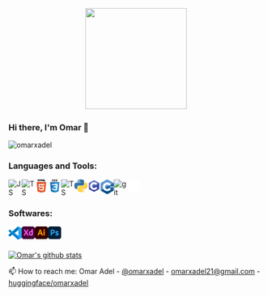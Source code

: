 <p align="center">
<img src="https://i.imgur.com/iBzGy19.png" width=200 height=200/>

### Hi there, I'm Omar 👋

<p align="left"> <img src="https://komarev.com/ghpvc/?username=omarxadel&label=Profile%20views&color=0e75b6&style=flat" alt="omarxadel" /> </p>


### Languages and Tools:


<a href="https://www.javascript.com/" target="_blank"><img align="left" alt="JS" width="26px" src="https://upload.wikimedia.org/wikipedia/commons/thumb/6/6a/JavaScript-logo.png/768px-JavaScript-logo.png" /></a>
<a href="https://www.typescriptlang.org/community" target="_blank"><img align="left" alt="TS" width="26px" src="https://iconape.com/wp-content/png_logo_vector/typescript.png" /></a><a href="https://www.w3.org/html/" target="_blank"><img align="left" alt="HTML5" width="26px" src="https://raw.githubusercontent.com/github/explore/80688e429a7d4ef2fca1e82350fe8e3517d3494d/topics/html/html.png" /></a>
<a href="https://www.w3schools.com/css/" target="_blank"><img align="left" alt="CSS3" width="26px" src="https://raw.githubusercontent.com/github/explore/80688e429a7d4ef2fca1e82350fe8e3517d3494d/topics/css/css.png" /></a>

<a href="https://php.net" target="_blank"><img align="left" alt="TS" width="26px" src="https://tshirtgeek.co/wp-content/uploads/2021/06/com029.jpg" /></a>
<a href="https://www.python.org" target="_blank"> <img align="left" alt="Python" width="26px" src="https://github.com/Aakarsh-B/trying-repos/blob/master/python-5.svg?raw=true"/> </a>
<a href="https://www.cprogramming.com/" target="_blank"> <img align="left" alt="C" width="26px" src="https://github.com/Aakarsh-B/trying-repos/blob/master/c-programming.png"/> </a>
<a href="https://www.w3schools.com/cpp/" target="_blank"> <img align="left" alt="C++" width="26px" src="https://github.com/Aakarsh-B/trying-repos/blob/master/c++.png"/> </a>
<a href="https://git-scm.com/" target="_blank"> <img align="left" alt="git" width="26px" src="https://www.vectorlogo.zone/logos/git-scm/git-scm-icon.svg"/> </a>
<img align="left" alt="GitHub" width="26px" src="https://github.com/Aakarsh-B/trying-repos/blob/master/github.svg" />
<br />
<br />
### Softwares:

<img align="left" alt="Visual Studio Code" width="26px" src="https://raw.githubusercontent.com/github/explore/80688e429a7d4ef2fca1e82350fe8e3517d3494d/topics/visual-studio-code/visual-studio-code.png" />
<a href="https://www.adobe.com/products/xd.html" target="_blank"> <img align="left" alt="XD" width="26px" src="https://github.com/Aakarsh-B/trying-repos/blob/master/adobexd.png?raw=true"/> </a> 
<a href="https://www.adobe.com/in/products/illustrator.html" target="_blank"> <img align="left" alt="Illustrator" width="26px" src="https://github.com/Aakarsh-B/trying-repos/blob/master/illustrator.png?raw=true"/> </a> 
<a href="https://www.photoshop.com/en" target="_blank"> <img align="left" alt="Photoshop" width="26px" src="https://github.com/Aakarsh-B/trying-repos/blob/master/photoshop.png?raw=true"/> </a>


<br />
<br />


[![Omar's github stats](https://github-readme-stats.vercel.app/api?username=omarxadel&include_all_commits=true&count_private=true&show_icons=true&line_height=20&title_color=FFFFFF&icon_color=FFFFFF&text_color=FFFFFF&bg_color=0D1117)](https://github.com/anuraghazra/github-readme-stats)

<!--
**omarxadel/omarxadel** is a ✨ _special_ ✨ repository because its `README.md` (this file) appears on your GitHub profile.

Here are some ideas to get you started:

- 🔭 I’m currently working on ...
- 🌱 I’m currently learning ...
- 👯 I’m looking to collaborate on ...
- 🤔 I’m looking for help with ...
- 💬 Ask me about ...
- 📫 How to reach me: ...
- 😄 Pronouns: ...
- ⚡ Fun fact: ...

🎓 I’ve graduated from Alexandria University, **Computer and Communication Engineering** department in **2022**.

🌱 I'm a [**Multipotentialite**](https://en.wikipedia.org/wiki/Multipotentiality) driven by never-ending curiosity to learn more.
  
👨‍💻 I am a Product Oriented Quality Freak. I love building stuff. Always making MVPs and helping startups validate their ideas 💡.


<!-- 👯 I’m looking for **internships** to expand my knowledge and networks. 

🔊 Right now I'm working on a cool AI project, connecting my [omarxadel/hubert-large-arabic-egyptian](https://huggingface.co/omarxadel/hubert-large-arabic-egyptian) model with a couple more models creating a cool pipeline. More details on that later.
  
🅱 I'm also building a couple of products for my little startup  [@bolder-io](https://www.github.com/bolder-io)

💻 I LOVE using:
- JavaScript and TypeScript
- PHP
- Python

I can also work with many `tools` and `frameworks` as: 
- Web Development
  - Express, Apollo & Nest JS (Back End `JavaScript & TypeScript`)
  - Laravel (Back End `PHP`)
  - ReactJS & Angular (Front End `JavaScript & TypeScript`) 
  - ElectronJS (Desktop apps `JavaScript & TypeScript`)
- Mobile App Development
  - Android Native (`Java`)
  - Flutter
- Database Management Systems
  - MongoDB
  - Firebase
  - MariaDB
  - MySQL
  - PostgreSQL
  - SQLite 
- Project Management and Documentation
  - Notion
  - Asana
  - Jira 
  - Rock
  - Confluence
- Product Design
  - Figma 
  - Adobe XD
-->

📫 How to reach me:
Omar Adel - [@omarxadel](https://twitter.com/omarxadel) - omarxadel21@gmail.com - [huggingface/omarxadel](https://huggingface.co/omarxadel)

</p>
